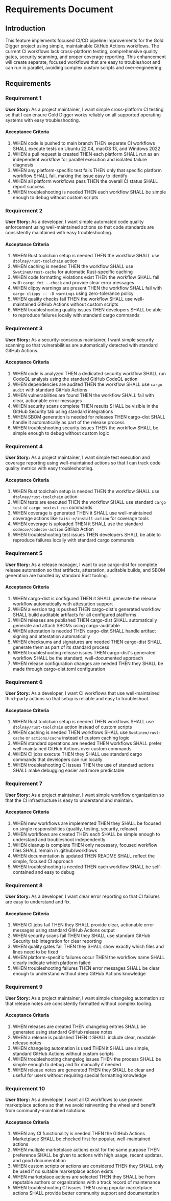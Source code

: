 # Requirements Document

## Introduction

This feature implements focused CI/CD pipeline improvements for the Gold Digger project using simple, maintainable GitHub Actions workflows. The current CI workflows lack cross-platform testing, comprehensive quality gates, security scanning, and proper coverage reporting. This enhancement will create separate, focused workflows that are easy to troubleshoot and can run in parallel, avoiding complex custom scripts and over-engineering.

## Requirements

### Requirement 1

**User Story:** As a project maintainer, I want simple cross-platform CI testing so that I can ensure Gold Digger works reliably on all supported operating systems with easy troubleshooting.

#### Acceptance Criteria

1. WHEN code is pushed to main branch THEN separate CI workflows SHALL execute tests on Ubuntu 22.04, macOS 13, and Windows 2022
2. WHEN a pull request is created THEN each platform SHALL run as an independent workflow for parallel execution and isolated failure diagnosis
3. WHEN any platform-specific test fails THEN only that specific platform workflow SHALL fail, making the issue easy to identify
4. WHEN all platform workflows pass THEN the overall CI status SHALL report success
5. WHEN troubleshooting is needed THEN each workflow SHALL be simple enough to debug without custom scripts

### Requirement 2

**User Story:** As a developer, I want simple automated code quality enforcement using well-maintained actions so that code standards are consistently maintained with easy troubleshooting.

#### Acceptance Criteria

1. WHEN Rust toolchain setup is needed THEN the workflow SHALL use `dtolnay/rust-toolchain` action
2. WHEN caching is needed THEN the workflow SHALL use `Swatinem/rust-cache` for automatic Rust-specific caching
3. WHEN code formatting violations exist THEN the workflow SHALL fail with `cargo fmt --check` and provide clear error messages
4. WHEN clippy warnings are present THEN the workflow SHALL fail with `cargo clippy -- -D warnings` using zero-tolerance policy
5. WHEN quality checks fail THEN the workflow SHALL use well-maintained GitHub Actions without custom scripts
6. WHEN troubleshooting quality issues THEN developers SHALL be able to reproduce failures locally with standard cargo commands

### Requirement 3

**User Story:** As a security-conscious maintainer, I want simple security scanning so that vulnerabilities are automatically detected with standard GitHub Actions.

#### Acceptance Criteria

1. WHEN code is analyzed THEN a dedicated security workflow SHALL run CodeQL analysis using the standard GitHub CodeQL action
2. WHEN dependencies are audited THEN the workflow SHALL use `cargo audit` with standard GitHub Actions
3. WHEN vulnerabilities are found THEN the workflow SHALL fail with clear, actionable error messages
4. WHEN security scans complete THEN results SHALL be visible in the GitHub Security tab using standard integrations
5. WHEN SBOM generation is needed for releases THEN cargo-dist SHALL handle it automatically as part of the release process
6. WHEN troubleshooting security issues THEN the workflow SHALL be simple enough to debug without custom logic

### Requirement 4

**User Story:** As a project maintainer, I want simple test execution and coverage reporting using well-maintained actions so that I can track code quality metrics with easy troubleshooting.

#### Acceptance Criteria

1. WHEN Rust toolchain setup is needed THEN the workflow SHALL use `dtolnay/rust-toolchain` action
2. WHEN tests are executed THEN the workflow SHALL use standard `cargo test` or `cargo nextest run` commands
3. WHEN coverage is generated THEN it SHALL use well-maintained coverage actions like `taiki-e/install-action` for coverage tools
4. WHEN coverage is uploaded THEN it SHALL use the standard `codecov/codecov-action` GitHub Action
5. WHEN troubleshooting test issues THEN developers SHALL be able to reproduce failures locally with standard cargo commands

### Requirement 5

**User Story:** As a release manager, I want to use cargo-dist for complete release automation so that artifacts, attestation, auditable builds, and SBOM generation are handled by standard Rust tooling.

#### Acceptance Criteria

1. WHEN cargo-dist is configured THEN it SHALL generate the release workflow automatically with attestation support
2. WHEN a version tag is pushed THEN cargo-dist's generated workflow SHALL build auditable artifacts for all configured platforms
3. WHEN releases are published THEN cargo-dist SHALL automatically generate and attach SBOMs using cargo-auditable
4. WHEN attestation is needed THEN cargo-dist SHALL handle artifact signing and attestation automatically
5. WHEN checksums and signatures are needed THEN cargo-dist SHALL generate them as part of its standard process
6. WHEN troubleshooting release issues THEN cargo-dist's generated workflow SHALL be the standard, well-documented approach
7. WHEN release configuration changes are needed THEN they SHALL be made through cargo-dist.toml configuration

### Requirement 6

**User Story:** As a developer, I want CI workflows that use well-maintained third-party actions so that setup is reliable and easy to troubleshoot.

#### Acceptance Criteria

1. WHEN Rust toolchain setup is needed THEN workflows SHALL use `dtolnay/rust-toolchain` action instead of custom scripts
2. WHEN caching is needed THEN workflows SHALL use `Swatinem/rust-cache` or `actions/cache` instead of custom caching logic
3. WHEN standard operations are needed THEN workflows SHALL prefer well-maintained GitHub Actions over custom commands
4. WHEN CI jobs execute THEN they SHALL use standard cargo commands that developers can run locally
5. WHEN troubleshooting CI issues THEN the use of standard actions SHALL make debugging easier and more predictable

### Requirement 7

**User Story:** As a project maintainer, I want simple workflow organization so that the CI infrastructure is easy to understand and maintain.

#### Acceptance Criteria

1. WHEN new workflows are implemented THEN they SHALL be focused on single responsibilities (quality, testing, security, release)
2. WHEN workflows are created THEN each SHALL be simple enough to understand and troubleshoot independently
3. WHEN cleanup is complete THEN only necessary, focused workflow files SHALL remain in .github/workflows
4. WHEN documentation is updated THEN README SHALL reflect the simple, focused CI approach
5. WHEN troubleshooting is needed THEN each workflow SHALL be self-contained and easy to debug

### Requirement 8

**User Story:** As a developer, I want clear error reporting so that CI failures are easy to understand and fix.

#### Acceptance Criteria

1. WHEN CI jobs fail THEN they SHALL provide clear, actionable error messages using standard GitHub Actions output
2. WHEN security scans fail THEN they SHALL use standard GitHub Security tab integration for clear reporting
3. WHEN quality gates fail THEN they SHALL show exactly which files and lines need to be fixed
4. WHEN platform-specific failures occur THEN the workflow name SHALL clearly indicate which platform failed
5. WHEN troubleshooting failures THEN error messages SHALL be clear enough to understand without deep GitHub Actions knowledge

### Requirement 9

**User Story:** As a project maintainer, I want simple changelog automation so that release notes are consistently formatted without complex tooling.

#### Acceptance Criteria

1. WHEN releases are created THEN changelog entries SHALL be generated using standard GitHub release notes
2. WHEN a release is published THEN it SHALL include clear, readable release notes
3. WHEN changelog automation is used THEN it SHALL use simple, standard GitHub Actions without custom scripts
4. WHEN troubleshooting changelog issues THEN the process SHALL be simple enough to debug and fix manually if needed
5. WHEN release notes are generated THEN they SHALL be clear and useful for users without requiring special formatting knowledge

### Requirement 10

**User Story:** As a developer, I want all CI workflows to use proven marketplace actions so that we avoid reinventing the wheel and benefit from community-maintained solutions.

#### Acceptance Criteria

1. WHEN any CI functionality is needed THEN the GitHub Actions Marketplace SHALL be checked first for popular, well-maintained actions
2. WHEN multiple marketplace actions exist for the same purpose THEN preference SHALL be given to actions with high usage, recent updates, and good documentation
3. WHEN custom scripts or actions are considered THEN they SHALL only be used if no suitable marketplace action exists
4. WHEN marketplace actions are selected THEN they SHALL be from reputable authors or organizations with a track record of maintenance
5. WHEN troubleshooting CI issues THEN using popular marketplace actions SHALL provide better community support and documentation
